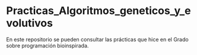# Practicas_Algoritmos_geneticos_y_evolutivos
En este repositorio se pueden consultar las prácticas que hice en el Grado sobre programación bioinspirada.
